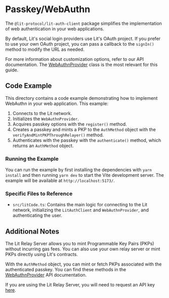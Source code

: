 # Passkey/WebAuthn

The `@lit-protocol/lit-auth-client` package simplifies the implementation of web authentication in your web applications.

By default, Lit's social login providers use Lit's OAuth project. If you prefer to use your own OAuth project, you can pass a callback to the `signIn()` method to modify the URL as needed.

For more information about customization options, refer to our API documentation. The [WebAuthnProvider](https://v7-api-doc-lit-js-sdk.vercel.app/classes/lit_auth_client_src.WebAuthnProvider.html) class is the most relevant for this guide.

## Code Example

This directory contains a code example demonstrating how to implement WebAuthn in your web application. This example:

1. Connects to the Lit network.
2. Initializes the `WebAuthnProvider`.
3. Acquires passkey options with the `register()` method.
4. Creates a passkey and mints a PKP to the `AuthMethod` object with the `verifyAndMintPKPThroughRelayer()` method.
5. Authenticates with the passkey with the `authenticate()` method, which returns an `AuthMethod` object.

### Running the Example

You can run the example by first installing the dependencies with `yarn install` and then running `yarn dev` to start the Vite development server. The example will be available at `http://localhost:5173/`.

### Specific Files to Reference

- `src/litCode.ts`: Contains the main logic for connecting to the Lit network, initializing the `LitAuthClient` and `WebAuthnProvider`, and authenticating the user.

## Additional Notes

The Lit Relay Server allows you to mint Programmable Key Pairs (PKPs) without incurring gas fees. You can also use your own relay server or mint PKPs directly using Lit's contracts.

With the `AuthMethod` object, you can mint or fetch PKPs associated with the authenticated passkey. You can find these methods in the [WebAuthnProvider](https://v7-api-doc-lit-js-sdk.vercel.app/classes/lit_auth_client_src.WebAuthnProvider.html) API documentation.

If you are using the Lit Relay Server, you will need to request an API key [here](https://docs.google.com/forms/d/e/1FAIpQLSeVraHsp1evK_9j-8LpUBiEJWFn4G5VKjOWBmHFjxFRJZJdrg/viewform).
